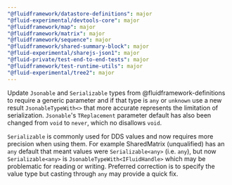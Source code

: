 ```yaml
---
"@fluidframework/datastore-definitions": major
"@fluid-experimental/devtools-core": major
"@fluidframework/map": major
"@fluidframework/matrix": major
"@fluidframework/sequence": major
"@fluidframework/shared-summary-block": major
"@fluid-experimental/sharejs-json1": major
"@fluid-private/test-end-to-end-tests": major
"@fluidframework/test-runtime-utils": major
"@fluid-experimental/tree2": major
---
```


Update `Jsonable` and `Serializable` types from @fluidframework-definitions to require a generic parameter and if that type is `any` or `unknown` use a new result `JsonableTypeWith<>` that more accurate represents the limitation of serialization. `Jsonable`'s `TReplacement` parameter default has also been changed from `void` to `never`, which no disallows `void`.

`Serializable` is commonly used for DDS values and now requires more precision when using them. For example SharedMatrix (unqualified) has an `any` default that meant values were `Serializable<any>` (i.e. `any`), but now `Serializable<any>` is `JsonableTypeWith<IFluidHandle>` which may be problematic for reading or writing. Preferred correction is to specify the value type but casting through `any` may provide a quick fix.
